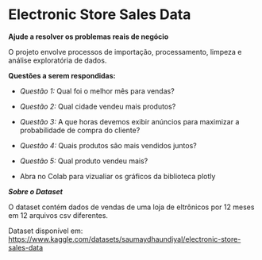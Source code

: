 # **Electronic Store Sales Data**
**Ajude a resolver os problemas reais de negócio**

O projeto envolve processos de importação, processamento, limpeza e análise exploratória de dados.

**Questões a serem respondidas:**

*   *Questão 1:* Qual foi o melhor mês para vendas?
*   *Questão 2:* Qual cidade vendeu mais produtos?
*   *Questão 3:* A que horas devemos exibir anúncios para maximizar a probabilidade de compra do cliente?
*   *Questão 4:* Quais produtos são mais vendidos juntos?
*   *Questão 5:* Qual produto vendeu mais?

* Abra no Colab para vizualiar os gráficos da biblioteca plotly

***Sobre o Dataset***

O dataset contém dados de vendas de uma loja de eltrônicos por 12 meses em 12 arquivos csv diferentes.

Dataset disponível em: https://www.kaggle.com/datasets/saumaydhaundiyal/electronic-store-sales-data
